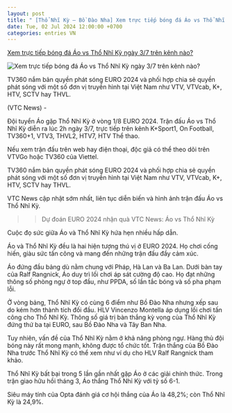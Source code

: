 ```yaml
---
layout: post
title: " [Thổ Nhĩ Kỳ – Bồ Đào Nha] Xem trực tiếp bóng đá Áo vs Thổ Nhĩ Kỳ ngày 3/7 trên kênh nào?"
date: Tue, 02 Jul 2024 12:00:00 +0700
categories: entries VN
---
```

[Xem trực tiếp bóng đá Áo vs Thổ Nhĩ Kỳ ngày 3/7 trên kênh nào?](https://vtcnews.vn/xem-truc-tiep-bong-da-ao-vs-tho-nhi-ky-ngay-3-7-tren-kenh-nao-ar880917.html)

![Xem trực tiếp bóng đá Áo vs Thổ Nhĩ Kỳ ngày 3/7 trên kênh nào?](http://cdn-i.vtcnews.vn/resize/I_FIpr7L-eYjMHf7HUTGcg2/upload/2024/07/02/ao-tho-nhi-ky-12480258.jpg)

TV360 nắm bản quyền phát sóng EURO 2024 và phối hợp chia sẻ quyền phát sóng với một số đơn vị truyền hình tại Việt Nam như VTV, VTVcab, K+, HTV, SCTV hay THVL.

(VTC News) -

Đội tuyển Áo gặp Thổ Nhĩ Kỳ ở vòng 1/8 EURO 2024. Trận đấu Áo vs Thổ Nhĩ Kỳ diễn ra lúc 2h ngày 3/7, trực tiếp trên kênh K+Sport1, On Football, TV360+1, VTV3, THVL2, HTV7, HTV Thể thao.

Nếu xem trận đấu trên web hay điện thoại, độc giả có thể theo dõi trên VTVGo hoặc TV360 của Viettel.

TV360 nắm bản quyền phát sóng EURO 2024 và phối hợp chia sẻ quyền phát sóng với một số đơn vị truyền hình tại Việt Nam như VTV, VTVcab, K+, HTV, SCTV hay THVL.

VTC News cập nhật sớm nhất, liên tục diễn biến và hình ảnh trận đấu Áo vs Thổ Nhĩ Kỳ.

>>Dự đoán EURO 2024 nhận quà VTC News: Áo vs Thổ Nhĩ Kỳ

Cuộc đọ sức giữa Áo và Thổ Nhĩ Kỳ hứa hẹn nhiều hấp dẫn.

Áo và Thổ Nhĩ Kỳ đều là hai hiện tượng thú vị ở EURO 2024. Họ chơi cống hiến, giàu sức tấn công và mang đến những trận đấu đầy cảm xúc.

Áo đứng đầu bảng dù nằm chung với Pháp, Hà Lan và Ba Lan. Dưới bàn tay của Ralf Rangnick, Áo duy trì lối chơi áp sát cường độ cao. Họ đạt những thông số phòng ngự ở top đầu, như PPDA, số lần tắc bóng và số pha phạm lỗi.

Ở vòng bảng, Thổ Nhĩ Kỳ có cùng 6 điểm như Bồ Đào Nha nhưng xếp sau do kém hơn thành tích đối đầu. HLV Vincenzo Montella áp dụng lối chơi tấn công cho Thổ Nhĩ Kỳ. Thông số giá trị bàn thắng kỳ vọng của Thổ Nhĩ Kỳ đứng thứ ba tại EURO, sau Bồ Đào Nha và Tây Ban Nha.

Tuy nhiên, vấn đề của Thổ Nhĩ Kỳ nằm ở khả năng phòng ngự. Hàng thủ đội bóng này rất mong mạnh, không được tổ chức tốt. Trận thắng của Bồ Đào Nha trước Thổ Nhĩ Kỳ có thể xem như ví dụ cho HLV Ralf Rangnick tham khảo.

Thổ Nhĩ Kỳ bất bại trong 5 lần gần nhất gặp Áo ở các giải chính thức. Trong trận giao hữu hồi tháng 3, Áo thắng Thổ Nhỉ Kỳ với tỷ số 6-1.

Siêu máy tính của Opta đánh giá cơ hội thắng của Áo là 48,2%; còn Thổ Nhĩ Kỳ là 24,9%.

